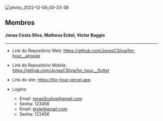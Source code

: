 ![photo_2022-12-09_00-33-38](https://user-images.githubusercontent.com/55038425/206618393-0fc54045-9009-4b09-a621-12b17280e861.jpg)


## Membros

#### Jonas Costa Silva, Matheus Eckel, Victor Baggio

---

- Link do Repositório Web: https://github.com/JonasCSilva/for-hour__angular
- Link do Repositório Mobile: https://github.com/JonasCSilva/for_hour__flutter
- Link do site: https://for-hour.vercel.app

- Logins:
    - Email: jonas0csilva@gmail.com
    - Senha: 123456
    - Email: teste@gmail.com
    - Senha: 123456
